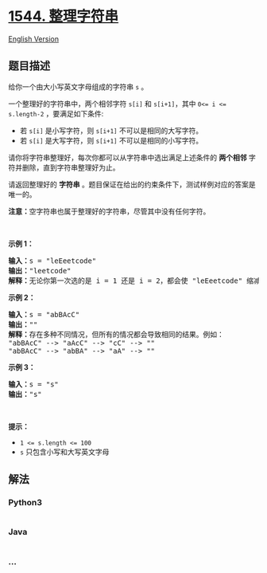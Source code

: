# [1544. 整理字符串](https://leetcode-cn.com/problems/make-the-string-great)

[English Version](https://github.com/yanglr/leetcode-ac/blob/master/assets/1500-1599/1544.Make%20The%20String%20Great/README_EN.md)

## 题目描述

<!-- 这里写题目描述 -->

<p>给你一个由大小写英文字母组成的字符串 <code>s</code> 。</p>

<p>一个整理好的字符串中，两个相邻字符 <code>s[i]</code> 和 <code>s[i+1]</code>，其中 <code>0<= i <= s.length-2</code> ，要满足如下条件:</p>

<ul>
	<li>若 <code>s[i]</code> 是小写字符，则 <code>s[i+1]</code> 不可以是相同的大写字符。</li>
	<li>若 <code>s[i]</code> 是大写字符，则 <code>s[i+1]</code> 不可以是相同的小写字符。</li>
</ul>

<p>请你将字符串整理好，每次你都可以从字符串中选出满足上述条件的 <strong>两个相邻</strong> 字符并删除，直到字符串整理好为止。</p>

<p>请返回整理好的 <strong>字符串</strong> 。题目保证在给出的约束条件下，测试样例对应的答案是唯一的。</p>

<p><strong>注意：</strong>空字符串也属于整理好的字符串，尽管其中没有任何字符。</p>

<p> </p>

<p><strong>示例 1：</strong></p>

<pre>
<strong>输入：</strong>s = "leEeetcode"
<strong>输出：</strong>"leetcode"
<strong>解释：</strong>无论你第一次选的是 i = 1 还是 i = 2，都会使 "leEeetcode" 缩减为 "leetcode" 。
</pre>

<p><strong>示例 2：</strong></p>

<pre>
<strong>输入：</strong>s = "abBAcC"
<strong>输出：</strong>""
<strong>解释：</strong>存在多种不同情况，但所有的情况都会导致相同的结果。例如：
"abBAcC" --> "aAcC" --> "cC" --> ""
"abBAcC" --> "abBA" --> "aA" --> ""
</pre>

<p><strong>示例 3：</strong></p>

<pre>
<strong>输入：</strong>s = "s"
<strong>输出：</strong>"s"
</pre>

<p> </p>

<p><strong>提示：</strong></p>

<ul>
	<li><code>1 <= s.length <= 100</code></li>
	<li><code>s</code> 只包含小写和大写英文字母</li>
</ul>


## 解法

<!-- 这里可写通用的实现逻辑 -->

<!-- tabs:start -->

### **Python3**

<!-- 这里可写当前语言的特殊实现逻辑 -->

```python

```

### **Java**

<!-- 这里可写当前语言的特殊实现逻辑 -->

```java

```

### **...**

```

```

<!-- tabs:end -->
